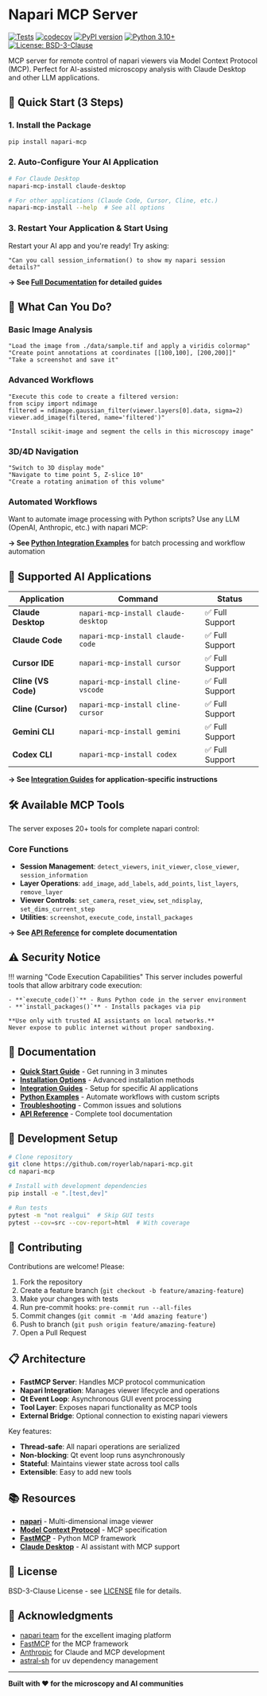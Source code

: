 # Napari MCP Server

[![Tests](https://github.com/royerlab/napari-mcp/workflows/Tests/badge.svg)](https://github.com/royerlab/napari-mcp/actions)
[![codecov](https://codecov.io/gh/royerlab/napari-mcp/graph/badge.svg?token=E1WY58V877)](https://codecov.io/gh/royerlab/napari-mcp)
[![PyPI version](https://badge.fury.io/py/napari-mcp.svg)](https://badge.fury.io/py/napari-mcp)
[![Python 3.10+](https://img.shields.io/badge/python-3.10+-blue.svg)](https://www.python.org/downloads/)
[![License: BSD-3-Clause](https://img.shields.io/badge/License-BSD_3--Clause-blue.svg)](https://opensource.org/licenses/BSD-3-Clause)

MCP server for remote control of napari viewers via Model Context Protocol (MCP). Perfect for AI-assisted microscopy analysis with Claude Desktop and other LLM applications.

## 🚀 Quick Start (3 Steps)

### 1. Install the Package

```bash
pip install napari-mcp
```

### 2. Auto-Configure Your AI Application

```bash
# For Claude Desktop
napari-mcp-install claude-desktop

# For other applications (Claude Code, Cursor, Cline, etc.)
napari-mcp-install --help  # See all options
```

### 3. Restart Your Application & Start Using

Restart your AI app and you're ready! Try asking:
```
"Can you call session_information() to show my napari session details?"
```

**→ See [Full Documentation](https://royerlab.github.io/napari-mcp/) for detailed guides**

## 🎯 What Can You Do?

### Basic Image Analysis
```
"Load the image from ./data/sample.tif and apply a viridis colormap"
"Create point annotations at coordinates [[100,100], [200,200]]"
"Take a screenshot and save it"
```

### Advanced Workflows
```
"Execute this code to create a filtered version:
from scipy import ndimage
filtered = ndimage.gaussian_filter(viewer.layers[0].data, sigma=2)
viewer.add_image(filtered, name='filtered')"

"Install scikit-image and segment the cells in this microscopy image"
```

### 3D/4D Navigation
```
"Switch to 3D display mode"
"Navigate to time point 5, Z-slice 10"
"Create a rotating animation of this volume"
```

### Automated Workflows
Want to automate image processing with Python scripts? Use any LLM (OpenAI, Anthropic, etc.) with napari MCP:

**→ See [Python Integration Examples](docs/examples/README.md)** for batch processing and workflow automation

## 🤖 Supported AI Applications

| Application | Command | Status |
|-------------|---------|--------|
| **Claude Desktop** | `napari-mcp-install claude-desktop` | ✅ Full Support |
| **Claude Code** | `napari-mcp-install claude-code` | ✅ Full Support |
| **Cursor IDE** | `napari-mcp-install cursor` | ✅ Full Support |
| **Cline (VS Code)** | `napari-mcp-install cline-vscode` | ✅ Full Support |
| **Cline (Cursor)** | `napari-mcp-install cline-cursor` | ✅ Full Support |
| **Gemini CLI** | `napari-mcp-install gemini` | ✅ Full Support |
| **Codex CLI** | `napari-mcp-install codex` | ✅ Full Support |

**→ See [Integration Guides](docs/integrations/index.md) for application-specific instructions**

## 🛠 Available MCP Tools

The server exposes 20+ tools for complete napari control:

### Core Functions
- **Session Management**: `detect_viewers`, `init_viewer`, `close_viewer`, `session_information`
- **Layer Operations**: `add_image`, `add_labels`, `add_points`, `list_layers`, `remove_layer`
- **Viewer Controls**: `set_camera`, `reset_view`, `set_ndisplay`, `set_dims_current_step`
- **Utilities**: `screenshot`, `execute_code`, `install_packages`

**→ See [API Reference](docs/api/index.md) for complete documentation**

## ⚠️ Security Notice

!!! warning "Code Execution Capabilities"
    This server includes powerful tools that allow arbitrary code execution:

    - **`execute_code()`** - Runs Python code in the server environment
    - **`install_packages()`** - Installs packages via pip

    **Use only with trusted AI assistants on local networks.**
    Never expose to public internet without proper sandboxing.

## 📖 Documentation

- **[Quick Start Guide](docs/getting-started/quickstart.md)** - Get running in 3 minutes
- **[Installation Options](docs/getting-started/installation.md)** - Advanced installation methods
- **[Integration Guides](docs/integrations/index.md)** - Setup for specific AI applications
- **[Python Examples](docs/examples/README.md)** - Automate workflows with custom scripts
- **[Troubleshooting](docs/guides/troubleshooting.md)** - Common issues and solutions
- **[API Reference](docs/api/index.md)** - Complete tool documentation

## 🧪 Development Setup

```bash
# Clone repository
git clone https://github.com/royerlab/napari-mcp.git
cd napari-mcp

# Install with development dependencies
pip install -e ".[test,dev]"

# Run tests
pytest -m "not realgui"  # Skip GUI tests
pytest --cov=src --cov-report=html  # With coverage
```

## 🤝 Contributing

Contributions are welcome! Please:

1. Fork the repository
2. Create a feature branch (`git checkout -b feature/amazing-feature`)
3. Make your changes with tests
4. Run pre-commit hooks: `pre-commit run --all-files`
5. Commit changes (`git commit -m 'Add amazing feature'`)
6. Push to branch (`git push origin feature/amazing-feature`)
7. Open a Pull Request

## 📋 Architecture

- **FastMCP Server**: Handles MCP protocol communication
- **Napari Integration**: Manages viewer lifecycle and operations
- **Qt Event Loop**: Asynchronous GUI event processing
- **Tool Layer**: Exposes napari functionality as MCP tools
- **External Bridge**: Optional connection to existing napari viewers

Key features:
- **Thread-safe**: All napari operations are serialized
- **Non-blocking**: Qt event loop runs asynchronously
- **Stateful**: Maintains viewer state across tool calls
- **Extensible**: Easy to add new tools

## 📚 Resources

- **[napari](https://napari.org/)** - Multi-dimensional image viewer
- **[Model Context Protocol](https://modelcontextprotocol.io/)** - MCP specification
- **[FastMCP](https://github.com/jlowin/fastmcp)** - Python MCP framework
- **[Claude Desktop](https://claude.ai/download)** - AI assistant with MCP support

## 📄 License

BSD-3-Clause License - see [LICENSE](LICENSE) file for details.

## 🙏 Acknowledgments

- [napari team](https://napari.org/) for the excellent imaging platform
- [FastMCP](https://github.com/jlowin/fastmcp) for the MCP framework
- [Anthropic](https://www.anthropic.com/) for Claude and MCP development
- [astral-sh](https://astral.sh/) for uv dependency management

---

**Built with ❤️ for the microscopy and AI communities**

